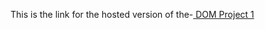 This is the link for the hosted version of the-<a href="https://rkverma2001.github.io/DOM-Projects/DOM%20Project%201/index.html">  DOM Project 1 </a>